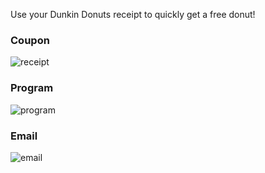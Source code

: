 Use your Dunkin Donuts receipt to quickly get a free donut!
### Coupon
![receipt](https://www.telldunkin.com/Projects/DUN_CSI/images/Dunkin/ReceiptRadiantHalf.png)

### Program

![program](https://i.imgur.com/jlFDmGk.png)

### Email

![email](https://i.imgur.com/Tghmr1y.png)
